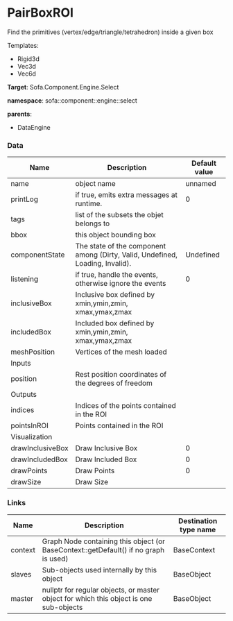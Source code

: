 <!-- generate_doc -->
# PairBoxROI

Find the primitives (vertex/edge/triangle/tetrahedron) inside a given box


Templates:

- Rigid3d
- Vec3d
- Vec6d

__Target__: Sofa.Component.Engine.Select

__namespace__: sofa::component::engine::select

__parents__:

- DataEngine

### Data

<table>
    <thead>
        <tr>
            <th>Name</th>
            <th>Description</th>
            <th>Default value</th>
        </tr>
    </thead>
    <tbody>
	<tr>
		<td>name</td>
		<td>
object name
		</td>
		<td>unnamed</td>
	</tr>
	<tr>
		<td>printLog</td>
		<td>
if true, emits extra messages at runtime.
		</td>
		<td>0</td>
	</tr>
	<tr>
		<td>tags</td>
		<td>
list of the subsets the objet belongs to
		</td>
		<td></td>
	</tr>
	<tr>
		<td>bbox</td>
		<td>
this object bounding box
		</td>
		<td></td>
	</tr>
	<tr>
		<td>componentState</td>
		<td>
The state of the component among (Dirty, Valid, Undefined, Loading, Invalid).
		</td>
		<td>Undefined</td>
	</tr>
	<tr>
		<td>listening</td>
		<td>
if true, handle the events, otherwise ignore the events
		</td>
		<td>0</td>
	</tr>
	<tr>
		<td>inclusiveBox</td>
		<td>
Inclusive box defined by xmin,ymin,zmin, xmax,ymax,zmax
		</td>
		<td></td>
	</tr>
	<tr>
		<td>includedBox</td>
		<td>
Included box defined by xmin,ymin,zmin, xmax,ymax,zmax
		</td>
		<td></td>
	</tr>
	<tr>
		<td>meshPosition</td>
		<td>
Vertices of the mesh loaded
		</td>
		<td></td>
	</tr>
	<tr>
		<td colspan="3">Inputs</td>
	</tr>
	<tr>
		<td>position</td>
		<td>
Rest position coordinates of the degrees of freedom
		</td>
		<td></td>
	</tr>
	<tr>
		<td colspan="3">Outputs</td>
	</tr>
	<tr>
		<td>indices</td>
		<td>
Indices of the points contained in the ROI
		</td>
		<td></td>
	</tr>
	<tr>
		<td>pointsInROI</td>
		<td>
Points contained in the ROI
		</td>
		<td></td>
	</tr>
	<tr>
		<td colspan="3">Visualization</td>
	</tr>
	<tr>
		<td>drawInclusiveBox</td>
		<td>
Draw Inclusive Box
		</td>
		<td>0</td>
	</tr>
	<tr>
		<td>drawIncludedBox</td>
		<td>
Draw Included Box
		</td>
		<td>0</td>
	</tr>
	<tr>
		<td>drawPoints</td>
		<td>
Draw Points
		</td>
		<td>0</td>
	</tr>
	<tr>
		<td>drawSize</td>
		<td>
Draw Size
		</td>
		<td></td>
	</tr>

</tbody>
</table>

### Links


| Name | Description | Destination type name |
| ---- | ----------- | --------------------- |
|context|Graph Node containing this object (or BaseContext::getDefault() if no graph is used)|BaseContext|
|slaves|Sub-objects used internally by this object|BaseObject|
|master|nullptr for regular objects, or master object for which this object is one sub-objects|BaseObject|

